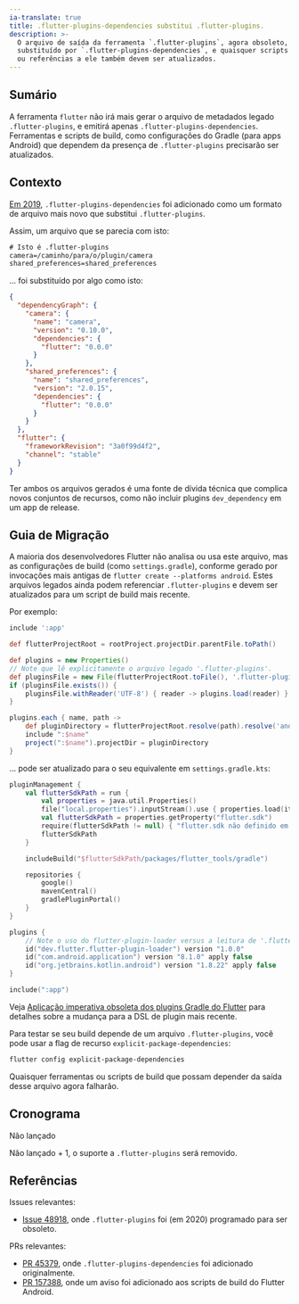 ```yaml
---
ia-translate: true
title: .flutter-plugins-dependencies substitui .flutter-plugins.
description: >-
  O arquivo de saída da ferramenta `.flutter-plugins`, agora obsoleto, foi
  substituído por `.flutter-plugins-dependencies`, e quaisquer scripts de build
  ou referências a ele também devem ser atualizados.
---
```


## Sumário

A ferramenta `flutter` não irá mais gerar o arquivo de metadados legado
`.flutter-plugins`, e emitirá apenas `.flutter-plugins-dependencies`. Ferramentas e
scripts de build, como configurações do Gradle (para apps Android) que
dependem da presença de `.flutter-plugins` precisarão ser atualizados.

## Contexto

[Em 2019][PR 45379], `.flutter-plugins-dependencies` foi adicionado como um formato
de arquivo mais novo que substitui `.flutter-plugins`.

Assim, um arquivo que se parecia com isto:

```txt
# Isto é .flutter-plugins
camera=/caminho/para/o/plugin/camera
shared_preferences=shared_preferences
```

... foi substituído por algo como isto:

```json
{
  "dependencyGraph": {
    "camera": {
      "name": "camera",
      "version": "0.10.0",
      "dependencies": {
        "flutter": "0.0.0"
      }
    },
    "shared_preferences": {
      "name": "shared_preferences",
      "version": "2.0.15",
      "dependencies": {
        "flutter": "0.0.0"
      }
    }
  },
  "flutter": {
    "frameworkRevision": "3a0f99d4f2",
    "channel": "stable"
  }
}
```

Ter ambos os arquivos gerados é uma fonte de dívida técnica que complica novos
conjuntos de recursos, como não incluir plugins `dev_dependency` em um app de
release.

## Guia de Migração

A maioria dos desenvolvedores Flutter não analisa ou usa este arquivo, mas as
configurações de build (como `settings.gradle`), conforme gerado por invocações
mais antigas de `flutter create --platforms android`. Estes arquivos legados ainda
podem referenciar `.flutter-plugins` e devem ser atualizados para um script de
build mais recente.

Por exemplo:

```groovy
include ':app'

def flutterProjectRoot = rootProject.projectDir.parentFile.toPath()

def plugins = new Properties()
// Note que lê explicitamente o arquivo legado '.flutter-plugins'.
def pluginsFile = new File(flutterProjectRoot.toFile(), '.flutter-plugins')
if (pluginsFile.exists()) {
    pluginsFile.withReader('UTF-8') { reader -> plugins.load(reader) }
}

plugins.each { name, path ->
    def pluginDirectory = flutterProjectRoot.resolve(path).resolve('android').toFile()
    include ":$name"
    project(":$name").projectDir = pluginDirectory
}
```

... pode ser atualizado para o seu equivalente em `settings.gradle.kts`:

```kts
pluginManagement {
    val flutterSdkPath = run {
        val properties = java.util.Properties()
        file("local.properties").inputStream().use { properties.load(it) }
        val flutterSdkPath = properties.getProperty("flutter.sdk")
        require(flutterSdkPath != null) { "flutter.sdk não definido em local.properties" }
        flutterSdkPath
    }

    includeBuild("$flutterSdkPath/packages/flutter_tools/gradle")

    repositories {
        google()
        mavenCentral()
        gradlePluginPortal()
    }
}

plugins {
    // Note o uso do flutter-plugin-loader versus a leitura de '.flutter-plugins'
    id("dev.flutter.flutter-plugin-loader") version "1.0.0"
    id("com.android.application") version "8.1.0" apply false
    id("org.jetbrains.kotlin.android") version "1.8.22" apply false
}

include(":app")
```

Veja [Aplicação imperativa obsoleta dos plugins Gradle do Flutter][imperative-apply]
para detalhes sobre a mudança para a DSL de plugin mais recente.

Para testar se seu build depende de um arquivo `.flutter-plugins`, você pode
usar a flag de recurso `explicit-package-dependencies`:

```sh
flutter config explicit-package-dependencies
```

Quaisquer ferramentas ou scripts de build que possam depender da saída desse
arquivo agora falharão.

## Cronograma

Não lançado

Não lançado + 1, o suporte a `.flutter-plugins` será removido.

## Referências

Issues relevantes:

- [Issue 48918][], onde `.flutter-plugins` foi (em 2020) programado para ser
  obsoleto.

PRs relevantes:

- [PR 45379][], onde `.flutter-plugins-dependencies` foi adicionado originalmente.
- [PR 157388][], onde um aviso foi adicionado aos scripts de build do Flutter Android.

[Issue 48918]: https://github.com/flutter/flutter/issues/48918
[PR 45379]: https://github.com/flutter/flutter/pull/45379
[PR 157388]: https://github.com/flutter/flutter/pull/157388
[imperative-apply]: https://docs.flutter.dev/release/breaking-changes/flutter-gradle-plugin-apply

